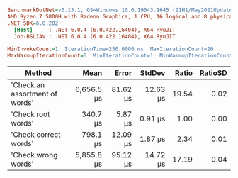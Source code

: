 ``` ini

BenchmarkDotNet=v0.13.1, OS=Windows 10.0.19043.1645 (21H1/May2021Update)
AMD Ryzen 7 5800H with Radeon Graphics, 1 CPU, 16 logical and 8 physical cores
.NET SDK=6.0.202
  [Host]     : .NET 6.0.4 (6.0.422.16404), X64 RyuJIT
  Job-BSLIAV : .NET 6.0.4 (6.0.422.16404), X64 RyuJIT

MinInvokeCount=1  IterationTime=250.0000 ms  MaxIterationCount=20  
MaxWarmupIterationCount=5  MinIterationCount=1  MinWarmupIterationCount=1  

```
|                         Method |       Mean |    Error |   StdDev | Ratio | RatioSD |
|------------------------------- |-----------:|---------:|---------:|------:|--------:|
| &#39;Check an assortment of words&#39; | 6,656.5 μs | 81.62 μs | 12.63 μs | 19.54 |    0.02 |
|             &#39;Check root words&#39; |   340.7 μs |  5.87 μs |  0.91 μs |  1.00 |    0.00 |
|          &#39;Check correct words&#39; |   798.1 μs | 12.09 μs |  1.87 μs |  2.34 |    0.01 |
|            &#39;Check wrong words&#39; | 5,855.8 μs | 95.12 μs | 14.72 μs | 17.19 |    0.04 |
